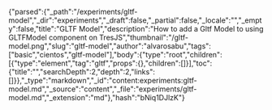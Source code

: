 {"parsed":{"_path":"/experiments/gltf-model","_dir":"experiments","_draft":false,"_partial":false,"_locale":"","_empty":false,"title":"GLTF Model","description":"How to add a Gltf Model to using GLTFModel component on TresJS","thumbnail":"/gltf-model.png","slug":"gltf-model","author":"alvarosabu","tags":["basic","cientos","gltf-model"],"body":{"type":"root","children":[{"type":"element","tag":"gltf","props":{},"children":[]}],"toc":{"title":"","searchDepth":2,"depth":2,"links":[]}},"_type":"markdown","_id":"content:experiments:gltf-model.md","_source":"content","_file":"experiments/gltf-model.md","_extension":"md"},"hash":"bNiq1DJlzK"}